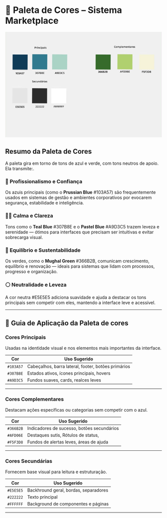 # 🎨 Paleta de Cores – Sistema Marketplace

 ![PaletaDeCores](PaletaDeCores.png)

## Resumo da Paleta de Cores

A paleta gira em torno de tons de azul e verde, com tons neutros de apoio. Ela transmite:.

### 💼 Profissionalismo e Confiança

Os azuis principais (como o **Prussian Blue** #103A57) são frequentemente usados em sistemas de gestão e ambientes corporativos por evocarem segurança, estabilidade e inteligência.

### 🧘‍♀️ Calma e Clareza

Tons como o **Teal Blue** #307B8E e o **Pastel Blue** #A9D3C5 trazem leveza e serenidade — ótimos para interfaces que precisam ser intuitivas e evitar sobrecarga visual.

### 🌱 Equilíbrio e Sustentabilidade

Os verdes, como o **Mughal Green** #366B2B, comunicam crescimento, equilíbrio e renovação — ideais para sistemas que lidam com processos, progresso e organização.

### ⚪ Neutralidade e Leveza

A cor neutra #E5E5E5 adiciona suavidade e ajuda a destacar os tons principais sem competir com eles, mantendo a interface leve e acessível.

---

## 📘 Guia de Aplicação da Paleta de cores

### Cores Principais

Usadas na identidade visual e nos elementos mais importantes da interface.

| Cor         | Uso Sugerido                                          |
|-------------|-------------------------------------------------------|
| `#103A57`   | Cabeçalhos, barra lateral, footer, botões primários   |
| `#307B8E`   | Estados ativos, ícones principais, hovers             |
| `#A9D3C5`   | Fundos suaves, cards, realces leves                   |

---

### Cores Complementares

Destacam ações específicas ou categorias sem competir com o azul.

| Cor         | Uso Sugerido                                          |
|-------------|-------------------------------------------------------|
| `#366B2B`   | Indicadores de sucesso, botões secundários            |
| `#AFD06E`   | Destaques sutis, Rótulos de status,                   |
| `#F5F3D8`   | Fundos de alertas leves, áreas de ajuda               |

---

### Cores Secundárias

Fornecem base visual para leitura e estruturação.

| Cor         | Uso Sugerido                                          |
|-------------|-------------------------------------------------------|
| `#E5E5E5`   | Backhround geral, bordas, separadores                 |
| `#222222`   | Texto principal                                       |
| `#FFFFFF`   | Background de componentes e páginas                   |

---